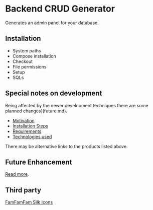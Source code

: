 # Backend CRUD Generator

Generates an admin panel for your database.


## Installation
 - System paths
 - Compose installation
 - Checkout
 - File permissions
 - Setup
 - SQLs


## Special notes on development

Being affected by the newer development techniques there are some planned changes](future.md).

 - [Motivation](motivation.md)
 - [Installation Steps](installation.md)
 - [Requirements](requirements.md)
 - [Technologies used](technologies.md)

There may be alternative links to the products listed above.


## Future Enhancement

[Read more](future.md).

## Third party
[FamFamFam Silk Icons](http://www.famfamfam.com/lab/icons/silk/)
